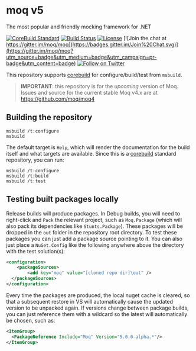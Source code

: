 # moq v5

The most popular and friendly mocking framework for .NET

[![CoreBuild Standard](https://img.shields.io/badge/√_corebuild-standard-blue.svg)](http://www.corebuild.io)
[![Build Status](https://kzu.visualstudio.com/builds/_apis/build/status/moq?branchName=master)](https://kzu.visualstudio.com/builds/_build/latest?definitionId=20?branchName=master)
[![License](https://img.shields.io/github/license/moq/moq.svg)](https://github.com/moq/moq/blob/master/LICENSE)
[![Join the chat at https://gitter.im/moq/moq](https://badges.gitter.im/Join%20Chat.svg)](https://gitter.im/moq/moq?utm_source=badge&utm_medium=badge&utm_campaign=pr-badge&utm_content=badge)
[![Follow on Twitter](https://img.shields.io/twitter/follow/moqthis.svg?style=social&label=Follow)](http://twitter.com/intent/user?screen_name=moqthis)

This repository supports [corebuild](http://www.corebuild.io) for configure/build/test from `msbuild`.

> **IMPORTANT**: this repository is for the *upcoming* version of Moq. Issues and source for the current stable Moq v4.x are at https://github.com/moq/moq4

## Building the repository

```
msbuild /t:configure
msbuild
```

The default target is `Help`, which will render the documentation for the build itself and what targets are available. 
Since this is a [corebuild](http://www.corebuild.io) standard repository, you can run:

```
msbuild /t:configure
msbuild /t:build
msbuild /t:test
```

## Testing built packages locally

Release builds will produce packages. In Debug builds, you will need to right-click and `Pack` the relevant project, 
such as `Moq.Package` (which will also pack its dependencies like `Stunts.Package`). These packages will be dropped 
in the `out` folder in the repository root directory. To test these packages you can just add a package source 
pointing to it. You can also just place a `NuGet.Config` like the following anywhere above the directory with the 
test solution(s):

```xml
<configuration>
	<packageSources>
		<add key="moq" value="[cloned repo dir]\out" />
  </packageSources>
</configuration>
```

Every time the packages are produced, the local nuget cache is cleared, so that a subsequent restore in VS will 
automatically cause the updated version to be unpacked again. If versions change between package builds, you can 
just reference them with a wildcard so the latest will automatically be chosen, such as:

```xml
<ItemGroup>
  <PackageReference Include="Moq" Version="5.0.0-alpha.*"/>
</ItemGroup>
```